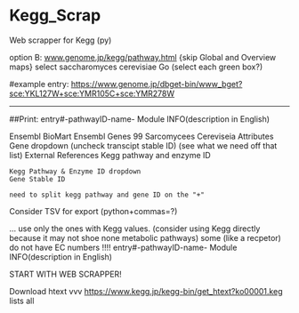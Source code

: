 # Kegg_Scrap
Web scrapper for Kegg (py)


option B:
  www.genome.jp/kegg/pathway.html
    {skip Global and Overview maps}
    select saccharomyces cerevisiae
    Go (select each green box?)
    
#example entry: https://www.genome.jp/dbget-bin/www_bget?sce:YKL127W+sce:YMR105C+sce:YMR278W

---------

##Print:
entry#-pathwayID-name- Module INFO(description in English)


Ensembl BioMart
    Ensembl Genes 99
    Sarcomycees Cereviseia 
    Attributes
        Gene dropdown (uncheck transcipt stable ID) (see what we need off that list)
        External References
            Kegg pathway and enzyme ID

    Kegg Pathway & Enzyme ID dropdown
    Gene Stable ID

    need to split kegg pathway and gene ID on the "+"

Consider TSV for export (python+commas=?)

... use only the ones with Kegg values. (consider using Kegg directly because it may not shoe none metabolic pathways)
    some (like a recpetor) do not have EC numbers 
   !!!! entry#-pathwayID-name- Module INFO(description in English)

   START WITH WEB SCRAPPER!

Download htext vvv
https://www.kegg.jp/kegg-bin/get_htext?ko00001.keg
    lists all
  
